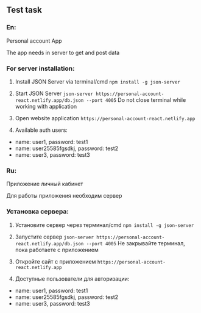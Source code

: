 ## Test task

### En:
Personal account App

The app needs in server to get and post data

### For server installation:
1. Install JSON Server via terminal/cmd
```npm install -g json-server```

2. Start JSON Server
```json-server https://personal-account-react.netlify.app/db.json --port 4005```
Do not close terminal while working with application

3. Open website application
```https://personal-account-react.netlify.app```

4. Available auth users:
- name: user1, password: test1
- name: user25585fgsdkj, password: test2
- name: user3, password: test3

### Ru:
Приложение личный кабинет

Для работы приложения необходим сервер

### Установка сервера:
1. Установите сервер через терминал/cmd
```npm install -g json-server```

2. Запустите сервер
```json-server https://personal-account-react.netlify.app/db.json --port 4005```
Не закрывайте терминал, пока работаете с приложением

3. Откройте сайт с приложением
```https://personal-account-react.netlify.app```

4. Доступные пользователи для авторизации:
- name: user1, password: test1
- name: user25585fgsdkj, password: test2
- name: user3, password: test3

